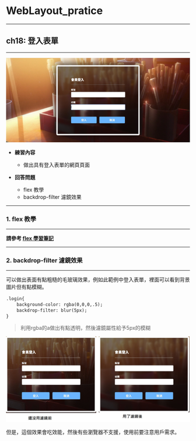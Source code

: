 # WebLayout_pratice

***
## ch18: 登入表單
***

![image](https://github.com/JohnnyOfSnow/WebLayout_pratice/blob/master/ch18/demo.jpg)

* **練習內容**
  * 做出具有登入表單的網頁頁面

* **回答問題**
   * flex 教學
   * backdrop-filter 濾鏡效果


***
### 1. flex 教學
***

**請參考 [flex 學習筆記](https://github.com/JohnnyOfSnow/WebLayout_pratice/tree/master/flex)**


***
### 2. backdrop-filter 濾鏡效果
***

可以做出表面有點粗糙的毛玻璃效果，例如此範例中登入表單，裡面可以看到背景圖片但有點模糊。

```
.login{
	background-color: rgba(0,0,0,.5);
	backdrop-filter: blur(5px);
}
```

> 利用rgba的a做出有點透明，然後濾鏡屬性給予5px的模糊

![image](https://github.com/JohnnyOfSnow/WebLayout_pratice/blob/master/ch18/backdrop.jpg)

但是，這個效果會吃效能，然後有些瀏覽器不支援，使用前要注意用戶需求。

